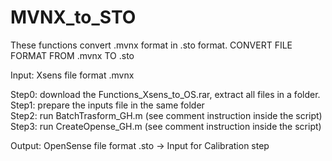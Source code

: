 # MVNX_to_STO
These functions convert .mvnx format in .sto format.
CONVERT FILE FORMAT FROM .mvnx TO .sto

Input: Xsens file format .mvnx

Step0: download the Functions_Xsens_to_OS.rar, extract all files in a folder.<br />
Step1: prepare the inputs file in the same folder<br />
Step2: run BatchTrasform_GH.m (see comment instruction inside the script)<br />
Step3: run CreateOpense_GH.m (see comment instruction inside the script)<br />

Output: OpenSense file format .sto -> Input for Calibration step
